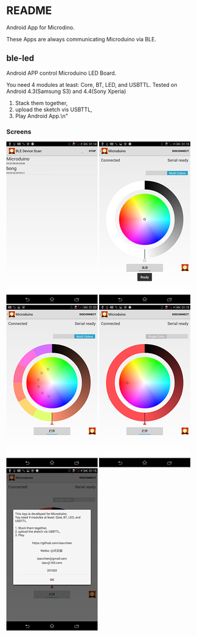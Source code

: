 # README

Android App for Microdino.

These Apps are always communicating Microduino via BLE.

## ble-led

Android APP control Microduino LED Board.

You need 4 modules at least: Core, BT, LED, and USBTTL.
Tested on Android 4.3(Samsung S3) and 4.4(Sony Xperia)

1. Stack them together,
2. upload the sketch vis USBTTL,
3. Play Android App.\n"

### Screens
![](ble-led/docs/ble-led-1.png)
![](ble-led/docs/ble-led-2.png)
![](ble-led/docs/ble-led-3.png)
![](ble-led/docs/ble-led-4.png)
![](ble-led/docs/ble-led-5.png)